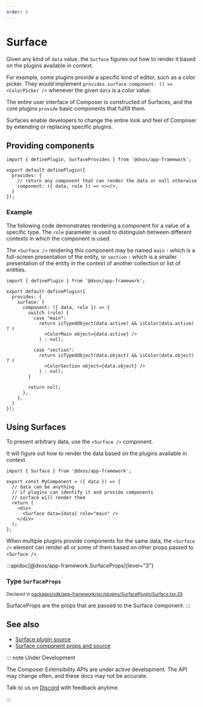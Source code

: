 ```yaml
---
order: 6
---
```


# Surface

Given any kind of `data` value, the `Surface` figures out how to render it based on the plugins available in context.

For example, some plugins provide a specific kind of editor, such as a color picker. They would implement `provides.surface.component: () => <ColorPicker />` whenever the given `data` is a color value.

The entire user interface of Composer is constructed of Surfaces, and the core plugins `provide` basic components that fulfill them.

Surfaces enable developers to change the entire look and feel of Composer by extending or replacing specific plugins.

## Providing components

```tsx
import { definePlugin, SurfaceProvides } from '@dxos/app-framework';

export default definePlugin({
  provides: {
    // return any component that can render the data or null otherwise
    component: ({ data, role }) => <></>, 
  }
});

```

### Example

The following code demonstrates rendering a component for a value of a specific type. The `role` parameter is used to distinguish between different contexts in which the component is used.

The `<Surface />` rendering this component may be named `main` - which is a full-screen presentation of the entity, or `section` - which is a smaller presentation of the entity in the context of another collection or list of entities.

```tsx
import { definePlugin } from '@dxos/app-framework';

export default definePlugin({
  provides: {
    surface: {
      component: ({ data, role }) => {
        switch (role) {
          case "main":
            return isTypedObject(data.active) && isColor(data.active) ? (
              <ColorMain object={data.active} />
            ) : null;

          case "section":
            return isTypedObject(data.object) && isColor(data.object) ? (
              <ColorSection object={data.object} />
            ) : null;
        }

        return null;
      },
    },
  }
});
```

## Using Surfaces

To present arbitrary data, use the `<Surface />` component.

It will figure out how to render the data based on the plugins available in context.

```tsx
import { Surface } from '@dxos/app-framework';

export const MyComponent = ({ data }) => {
  // data can be anything
  // if plugins can identify it and provide components
  // surface will render them
  return (
    <div>
      <Surface data={data} role="main" />
    </div>
  );
};

```

When multiple plugins provide components for the same data, the `<Surface />` element can render all or some of them based on other props passed to `<Surface />`.

:::apidoc[@dxos/app-framework.SurfaceProps]{level="3"}
### Type `SurfaceProps`

<sub>Declared in [packages/sdk/app-framework/src/plugins/SurfacePlugin/Surface.tsx:29](https://github.com/dxos/dxos/blob/061d3392e/packages/sdk/app-framework/src/plugins/SurfacePlugin/Surface.tsx#L29)</sub>

SurfaceProps are the props that are passed to the Surface component.
:::

## See also

* [Surface plugin source](https://github.com/dxos/dxos/blob/main/packages/sdk/app-framework/src/plugins/SurfacePlugin/plugin.tsx)
* [Surface component props and source](https://github.com/dxos/dxos/blob/main/packages/sdk/app-framework/src/plugins/SurfacePlugin/Surface.tsx)

::: note Under Development

The Composer Extensibility APIs are under active development. The API may change often, and these docs may not be accurate.

Talk to us on [Discord](https://discord.gg/eXVfryv3sW) with feedback anytime.

:::
